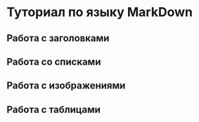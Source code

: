 # Туториал по языку MarkDown

## Работа с заголовками


## Работа со списками


## Работа с изображениями


## Работа с таблицами